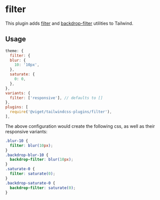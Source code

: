 # filter

This plugin adds [filter](https://developer.mozilla.org/en-US/docs/Web/CSS/filter) and [backdrop-filter](https://developer.mozilla.org/en-US/docs/Web/CSS/backdrop-filter) utilities to Tailwind.

## Usage

```js
theme: {
  filter: {
  blur: {
    10: '10px',
  },
  saturate: {
    0: 0,
  },
},
variants: {
  filter: ['responsive'], // defaults to []
},
plugins: [
  require('@viget/tailwindcss-plugins/filter'),
],
```

The above configuration would create the following css, as well as their responsive variants:

```css
.blur-10 {
  filter: blur(10px);
}
.backdrop-blur-10 {
  backdrop-filter: blur(10px);
}
.saturate-0 {
  filter: saturate(0);
}
.backdrop-saturate-0 {
  backdrop-filter: saturate(0);
}
```
